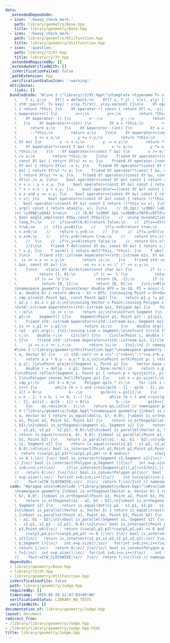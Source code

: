 ```yaml
---
data:
  _extendedDependsOn:
  - icon: ':heavy_check_mark:'
    path: library/geometry/Base.hpp
    title: library/geometry/Base.hpp
  - icon: ':heavy_check_mark:'
    path: library/geometry/UtilFunction.hpp
    title: library/geometry/UtilFunction.hpp
  - icon: ':question:'
    path: library/r2/XY.hpp
    title: library/r2/XY.hpp
  _extendedRequiredBy: []
  _extendedVerifiedWith: []
  _isVerificationFailed: false
  _pathExtension: hpp
  _verificationStatusIcon: ':warning:'
  attributes:
    links: []
  bundledCode: "#line 2 \"library/r2/XY.hpp\"\ntemplate <typename T> struct XY {\n\
    \    T x, y;\n    XY() = default;\n    XY(T x, T y) : x(x), y(y) {}\n    XY(const\
    \ std::pair<T, T> &xy) : x(xy.first), y(xy.second) {}\n\n    XY operator+() const\
    \ { return *this; }\n    XY operator-() const { return XY(-x, -y); }\n\n    XY\
    \ &operator++() {\n        x++;\n        y++;\n        return *this;\n    }\n\
    \    XY &operator--() {\n        x--;\n        y--;\n        return *this;\n \
    \   }\n    XY &operator++(int) {\n        XY a = *this;\n        ++*this;\n  \
    \      return a;\n    }\n    XY &operator--(int) {\n        XY a = *this;\n  \
    \      --*this;\n        return a;\n    }\n\n    XY &operator+=(const XY &v) {\n\
    \        x += v.x;\n        y += v.y;\n        return *this;\n    }\n    XY &operator-=(const\
    \ XY &v) {\n        x -= v.x;\n        y -= v.y;\n        return *this;\n    }\n\
    \    XY &operator*=(const T &a) {\n        x *= a;\n        y *= a;\n        return\
    \ *this;\n    }\n    XY &operator/=(const T &a) {\n        x /= a;\n        y\
    \ /= a;\n        return *this;\n    }\n\n    friend XY operator+(const XY &u,\
    \ const XY &v) { return XY(u) += v; }\n    friend XY operator-(const XY &u, const\
    \ XY &v) { return XY(u) -= v; }\n    friend XY operator*(const XY &u, const T\
    \ &a) { return XY(u) *= a; }\n    friend XY operator*(const T &a, const XY &u)\
    \ { return XY(u) *= a; }\n    friend XY operator/(const XY &u, const T &a) { return\
    \ XY(u) /= a; }\n\n    bool operator<(const XY &v) const { return x != v.x ? x\
    \ < v.x : y < v.y; }\n    bool operator>(const XY &v) const { return x != v.x\
    \ ? x > v.x : y > v.y; }\n    bool operator==(const XY &v) const { return x ==\
    \ v.x and y == v.y; }\n    bool operator<=(const XY &v) const { return !(*this\
    \ > v); }\n    bool operator>=(const XY &v) const { return !(*this < v); }\n \
    \   bool operator!=(const XY &v) const { return !(*this == v); }\n\n    double\
    \ arg() const { return atan2(y, x); }\n\n    // [0,2pi) \u3067 \u03B8(u)<\u03B8\
    (v) \u306E\u6642 true\n    // (0,0) \u306F 2pi \u306B\u76F8\u5F53\n    // static\
    \ bool angle_cmp(const XY&u,const XY&v){\n    //  using U=conditional_t< is_same_v<T,int>,long\
    \ long,T>;\n    //  if(u==XY(0,0))return false;\n    //  if(v==XY(0,0))return\
    \ true;\n    //  if(u.y==0){\n    //    if(u.x>0)return true;\n    //    if(v.y==0)return\
    \ v.x<0;\n    //    return v.y<0;\n    //  }\n    //  if(u.y>0){\n    //    if(v.y==0)return\
    \ v.x<0;\n    //    if(v.y<0)return true;\n    //    return U(v.x)*u.y <= U(u.x)*v.y;\n\
    \    //  }\n    //  if(v.y>=0)return false;\n    //  return U(v.x)*u.y <= U(u.x)*v.y;\n\
    \    //}\n\n    friend T dot(const XY &u, const XY &v) { return u.x * v.x + u.y\
    \ * v.y; }\n    T norm() { return dot(*this, *this); }\n    T abs() { return sqrt(norm());\
    \ }\n\n    friend std::istream &operator>>(std::istream &is, XY &v) {\n      \
    \  is >> v.x >> v.y;\n        return is;\n    }\n    friend std::ostream &operator<<(std::ostream\
    \ &os, const XY &v) {\n        os << v.x << \" \" << v.y;\n        return os;\n\
    \    }\n\n    static XY direction(const char &c) {\n        if (c == 'R')\n  \
    \          return {1, 0};\n        if (c == 'L')\n            return {-1, 0};\n\
    \        if (c == 'U')\n            return {0, -1};\n        if (c == 'D')\n \
    \           return {0, 1};\n        return {0, 0};\n    }\n};\n#line 3 \"library/geometry/Base.hpp\"\
    \nnamespace geometry {\nconstexpr double EPS = 1e-10, PI = acos(-1);\n\nbool is_equal(double\
    \ a, double b) { return abs(a - b) < EPS; }\n\nusing Point = XY<double>;\nbool\
    \ cmp_y(const Point &p1, const Point &p2) {\n    return p1.y != p2.y ? p1.y <\
    \ p2.y : p1.x < p2.x;\n}\n\nusing Vector = Point;\nusing Polygon = std::vector<Point>;\n\
    \nstd::istream &operator>>(std::istream &is, Polygon &p) {\n    for (Point &c\
    \ : p)\n        is >> c;\n    return is;\n}\n\nstruct Segment {\n    Point p1,\
    \ p2;\n    Segment() {}\n    Segment(Point p1, Point p2) : p1(p1), p2(p2) {}\n\
    \    friend std::istream &operator>>(std::istream &is, Segment &s) {\n       \
    \ is >> s.p1 >> s.p2;\n        return is;\n    }\n    double arg() const { return\
    \ (p2 - p1).arg(); }\n};\nusing Line = Segment;\n\nstruct Circle {\n    Point\
    \ c;\n    double r;\n    Circle() {}\n    Circle(Point c, double r) : c(c), r(r)\
    \ {}\n    friend std::istream &operator>>(std::istream &is, Circle &c) {\n   \
    \     is >> c.c >> c.r;\n        return is;\n    }\n};\n} // namespace geometry\n\
    #line 3 \"library/geometry/UtilFunction.hpp\"\nnamespace geometry {\ndouble cross(Vector\
    \ a, Vector b) {\n    // std::cerr << a <<\" \"<<b<<\":\"<<a.x*b.y-a.y*b.x<<endl;\n\
    \    return a.x * b.y - a.y * b.x;\n}\n\nPoint orth(Point p) { return Point(-p.y,\
    \ p.x); }\n\nPoint project(Segment s, Point p) {\n    Vector base = s.p2 - s.p1;\n\
    \    double r = dot(p - s.p1, base) / base.norm();\n    return s.p1 + base * r;\n\
    }\n\nPoint reflect(Segment s, Point p) { return p + (project(s, p) - p) * 2.0;\
    \ }\n\nPolygon convex_hull(Polygon ps) {\n    int n = ps.size();\n    std::ranges::sort(ps,\
    \ cmp_y);\n    int k = 0;\n    Polygon qs(n * 2);\n    for (int i = 0; i < n;\
    \ i++) {\n        while (k > 1 and cross(qs[k - 1] - qs[k - 2], ps[i] - qs[k -\
    \ 1]) < 0)\n            k--;\n        qs[k++] = ps[i];\n    }\n    for (int i\
    \ = n - 2, t = k; i >= 0; i--) {\n        while (k > t and cross(qs[k - 1] - qs[k\
    \ - 2], ps[i] - qs[k - 1]) < 0)\n            k--;\n        qs[k++] = ps[i];\n\
    \    }\n    qs.resize(k - 1);\n    return qs;\n}\n} // namespace geometry\n#line\
    \ 4 \"library/geometry/Judge.hpp\"\nnamespace geometry {\nbool is_orthogonal(Vector\
    \ a, Vector b) { return is_equal(dot(a, b), 0.0); }\nbool is_orthogonal(Point\
    \ a1, Point a2, Point b1, Point b2) {\n    return is_orthogonal(a1 - a2, b1 -\
    \ b2);\n}\nbool is_orthogonal(Segment s1, Segment s2) {\n    return is_equal(dot(s1.p2\
    \ - s1.p1, s2.p2 - s2.p1), 0.0);\n}\n\nbool is_parallel(Vector a, Vector b) {\
    \ return is_equal(cross(a, b), 0.0); }\nbool is_parallel(Point a1, Point a2, Point\
    \ b1, Point b2) {\n    return is_parallel(a1 - a2, b1 - b2);\n}\nbool is_parallel(Segment\
    \ s1, Segment s2) {\n    return is_equal(cross(s1.p2 - s1.p1, s2.p2 - s2.p1),\
    \ 0.0);\n}\n\n// bool is_intersect(Point p1,Point p2,Point p3,Point p4){\n// \
    \  return (ccw(p1,p2,p3)*ccw(p1,p2,p4) <= 0 and\n//           ccw(p3,p4,p1)*ccw(p3,p4,p2)\
    \ <= 0 );\n// }\n// bool is_intersect(Segment s1,Segment s2){\n//   return is_intersect(s1.p1,s1.p2,s2.p1,s2.p2);\n\
    // }\n// bool is_intersect(Polygon p,Segment l){\n//   int n=p.size();\n//   for(int\
    \ i=0;i<n;i++)\n//     if(is_intersect(Segment(p[i],p[(i+1)%n]),l)) return 1;\n\
    //   return 0;\n// }\n//\n// bool is_convex(Polygon p){\n//  bool f=1;\n//  int\
    \ n=p.size();\n//  for(int i=0;i<n;i++){\n//    int t=ccw(p[(i+n-1)%n],p[i],p[(i+1)%n]);\n\
    //    f&=t!=CCW_CLOCKWISE;\n//  }\n//  return f;\n//}\n} // namespace geometry\n"
  code: "#pragma once\n#include \"library/geometry/Base.hpp\"\n#include \"library/geometry/UtilFunction.hpp\"\
    \nnamespace geometry {\nbool is_orthogonal(Vector a, Vector b) { return is_equal(dot(a,\
    \ b), 0.0); }\nbool is_orthogonal(Point a1, Point a2, Point b1, Point b2) {\n\
    \    return is_orthogonal(a1 - a2, b1 - b2);\n}\nbool is_orthogonal(Segment s1,\
    \ Segment s2) {\n    return is_equal(dot(s1.p2 - s1.p1, s2.p2 - s2.p1), 0.0);\n\
    }\n\nbool is_parallel(Vector a, Vector b) { return is_equal(cross(a, b), 0.0);\
    \ }\nbool is_parallel(Point a1, Point a2, Point b1, Point b2) {\n    return is_parallel(a1\
    \ - a2, b1 - b2);\n}\nbool is_parallel(Segment s1, Segment s2) {\n    return is_equal(cross(s1.p2\
    \ - s1.p1, s2.p2 - s2.p1), 0.0);\n}\n\n// bool is_intersect(Point p1,Point p2,Point\
    \ p3,Point p4){\n//   return (ccw(p1,p2,p3)*ccw(p1,p2,p4) <= 0 and\n//       \
    \    ccw(p3,p4,p1)*ccw(p3,p4,p2) <= 0 );\n// }\n// bool is_intersect(Segment s1,Segment\
    \ s2){\n//   return is_intersect(s1.p1,s1.p2,s2.p1,s2.p2);\n// }\n// bool is_intersect(Polygon\
    \ p,Segment l){\n//   int n=p.size();\n//   for(int i=0;i<n;i++)\n//     if(is_intersect(Segment(p[i],p[(i+1)%n]),l))\
    \ return 1;\n//   return 0;\n// }\n//\n// bool is_convex(Polygon p){\n//  bool\
    \ f=1;\n//  int n=p.size();\n//  for(int i=0;i<n;i++){\n//    int t=ccw(p[(i+n-1)%n],p[i],p[(i+1)%n]);\n\
    //    f&=t!=CCW_CLOCKWISE;\n//  }\n//  return f;\n//}\n} // namespace geometry"
  dependsOn:
  - library/geometry/Base.hpp
  - library/r2/XY.hpp
  - library/geometry/UtilFunction.hpp
  isVerificationFile: false
  path: library/geometry/Judge.hpp
  requiredBy: []
  timestamp: '2025-05-29 22:07:03+09:00'
  verificationStatus: LIBRARY_NO_TESTS
  verifiedWith: []
documentation_of: library/geometry/Judge.hpp
layout: document
redirect_from:
- /library/library/geometry/Judge.hpp
- /library/library/geometry/Judge.hpp.html
title: library/geometry/Judge.hpp
---
```

